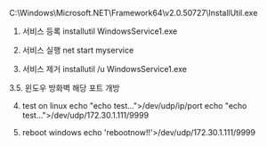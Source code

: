 
C:\Windows\Microsoft.NET\Framework64\v2.0.50727\InstallUtil.exe

1. 서비스 등록
installutil WindowsService1.exe

2. 서비스 실행
net start myservice

3. 서비스 제거
installutil /u WindowsService1.exe

3.5. 윈도우 방화벽 해당 포트 개방

4. test on linux
echo "echo test...">/dev/udp/ip/port
echo "echo test...">/dev/udp/172.30.1.111/9999

5. reboot windows
echo 'rebootnow!!'>/dev/udp/172.30.1.111/9999
